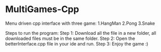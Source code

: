 # MultiGames-Cpp
Menu driven cpp interface with three game: 
1.HangMan
2.Pong
3.Snake

Steps to run the program:
Step 1: Download all the file in a new folder, all downloaded files must be in the same folder.
Step 2: Open the betterInterface.cpp file in your ide and run.
Step 3: Enjoy the game :)
